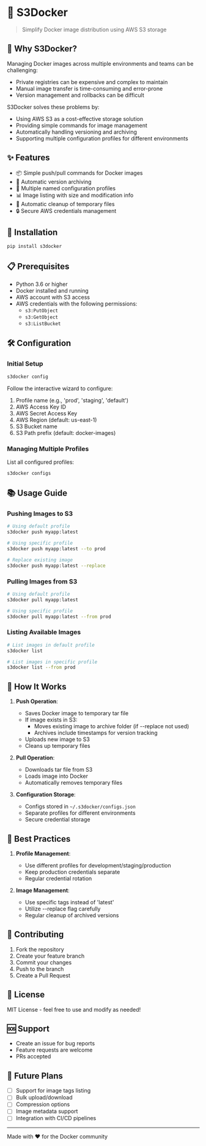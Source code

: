 # 🐳 S3Docker

> Simplify Docker image distribution using AWS S3 storage

## 🎯 Why S3Docker?

Managing Docker images across multiple environments and teams can be challenging:
- Private registries can be expensive and complex to maintain
- Manual image transfer is time-consuming and error-prone
- Version management and rollbacks can be difficult

S3Docker solves these problems by:
- Using AWS S3 as a cost-effective storage solution
- Providing simple commands for image management
- Automatically handling versioning and archiving
- Supporting multiple configuration profiles for different environments

## ✨ Features

- 📦 Simple push/pull commands for Docker images
- 🔄 Automatic version archiving
- 📝 Multiple named configuration profiles
- 📊 Image listing with size and modification info
- 🧹 Automatic cleanup of temporary files
- 🔒 Secure AWS credentials management

## 🚀 Installation

```bash
pip install s3docker
```

## 📋 Prerequisites

- Python 3.6 or higher
- Docker installed and running
- AWS account with S3 access
- AWS credentials with the following permissions:
  - `s3:PutObject`
  - `s3:GetObject`
  - `s3:ListBucket`

## 🛠️ Configuration

### Initial Setup

```bash
s3docker config
```

Follow the interactive wizard to configure:
1. Profile name (e.g., 'prod', 'staging', 'default')
2. AWS Access Key ID
3. AWS Secret Access Key
4. AWS Region (default: us-east-1)
5. S3 Bucket name
6. S3 Path prefix (default: docker-images)

### Managing Multiple Profiles

List all configured profiles:
```bash
s3docker configs
```

## 📚 Usage Guide

### Pushing Images to S3

```bash
# Using default profile
s3docker push myapp:latest

# Using specific profile
s3docker push myapp:latest --to prod

# Replace existing image
s3docker push myapp:latest --replace
```

### Pulling Images from S3

```bash
# Using default profile
s3docker pull myapp:latest

# Using specific profile
s3docker pull myapp:latest --from prod
```

### Listing Available Images

```bash
# List images in default profile
s3docker list

# List images in specific profile
s3docker list --from prod
```

## 🔧 How It Works

1. **Push Operation**:
   - Saves Docker image to temporary tar file
   - If image exists in S3:
     - Moves existing image to archive folder (if --replace not used)
     - Archives include timestamps for version tracking
   - Uploads new image to S3
   - Cleans up temporary files

2. **Pull Operation**:
   - Downloads tar file from S3
   - Loads image into Docker
   - Automatically removes temporary files

3. **Configuration Storage**:
   - Configs stored in `~/.s3docker/configs.json`
   - Separate profiles for different environments
   - Secure credential storage

## 🌟 Best Practices

1. **Profile Management**:
   - Use different profiles for development/staging/production
   - Keep production credentials separate
   - Regular credential rotation

2. **Image Management**:
   - Use specific tags instead of 'latest'
   - Utilize --replace flag carefully
   - Regular cleanup of archived versions

## 🤝 Contributing

1. Fork the repository
2. Create your feature branch
3. Commit your changes
4. Push to the branch
5. Create a Pull Request

## 📝 License

MIT License - feel free to use and modify as needed!

## 🆘 Support

- Create an issue for bug reports
- Feature requests are welcome
- PRs accepted

## 🔮 Future Plans

- [ ] Support for image tags listing
- [ ] Bulk upload/download
- [ ] Compression options
- [ ] Image metadata support
- [ ] Integration with CI/CD pipelines

---

Made with ❤️ for the Docker community
